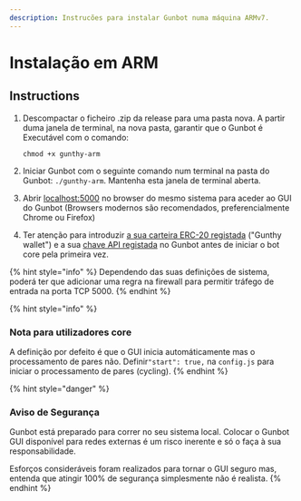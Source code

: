 ```yaml
---
description: Instrucões para instalar Gunbot numa máquina ARMv7.
---
```


# Instalação em ARM

## Instructions

1. Descompactar o ficheiro .zip da release para uma pasta nova. A partir duma janela de terminal,  na nova pasta, garantir que o Gunbot é Executável com o comando:

   `chmod +x gunthy-arm`

2. Iniciar Gunbot com o seguinte comando num terminal na pasta do Gunbot:  `./gunthy-arm`. Mantenha esta janela de terminal aberta.
3. Abrir [localhost:5000](http://localhost:5000) no browser do mesmo sistema para aceder ao GUI do Gunbot \(Browsers modernos são recomendados, preferencialmente Chrome ou Firefox\)
4. Ter atenção para introduzir  [a sua carteira ERC-20 registada](../exchange-and-license-settings/gunthy-wallet/) \("Gunthy wallet"\) e a sua [chave API registada](../exchange-and-license-settings/connect-exchange/) no Gunbot antes de iniciar o bot core pela primeira vez.

{% hint style="info" %}
Dependendo das suas definições de sistema, poderá ter que adicionar uma regra na firewall para permitir tráfego de entrada na porta TCP 5000.
{% endhint %}

{% hint style="info" %}
### Nota para utilizadores core

A definição por defeito é que o GUI inicia automáticamente mas o processamento de pares não. Definir`"start": true,` na `config.js` para iniciar o processamento de pares \(cycling\).
{% endhint %}

{% hint style="danger" %}
### Aviso de Segurança

Gunbot está preparado para correr no seu sistema local. Colocar o Gunbot GUI disponível para redes externas é um risco inerente e só o faça à sua responsabilidade.

Esforços consideráveis foram realizados para tornar o GUI seguro mas, entenda que atingir 100% de segurança simplesmente não é realista.
{% endhint %}

